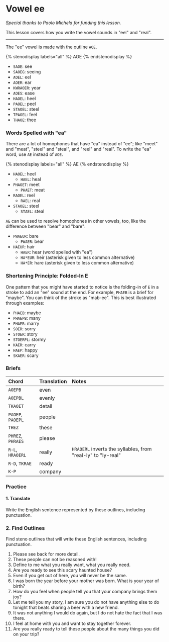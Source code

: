 # Vowel ee

_Special thanks to Paolo Michela for funding this lesson._

This lesson covers how you write the vowel sounds in "eel" and "real".

---------

The "ee" vowel is made with the outline `AOE`.

{% stenodisplay labels="all" %}
AOE
{% endstenodisplay %}

* `SAOE`: see
* `SAOEG`: seeing
* `AOEL`: eel
* `AOER`: ear
* `KWRAOER`: year
* `AOES`: ease
* `HAOEL`: heel
* `PAOEL`: peel
* `STAOEL`: steel
* `TPAOEL`: feel
* `THAOE`: thee

### Words Spelled with "ea"

There are a lot of homophones that have "ea" instead of "ee"; like "meet" and "meat", "steel" and "steal", and "reel" and "real". To write the "ea" word, use `AE` instead of `AOE`.

{% stenodisplay labels="all" %}
AE
{% endstenodisplay %}

* `HAOEL`: heel
  - `HAEL`: heal
* `PHAOET`: meet
  - `PHAET`: meat
* `RAOEL`: reel
  - `RAEL`: real
* `STAOEL`: steel
  - `STAEL`: steal

`AE` can be used to resolve homophones in other vowels, too, like the difference between "bear" and "bare":

- `PWAEUR`: bare
  - `PWAER`: bear
- `HAEUR`: hair
  - `HAER`: hear (word spelled with "ea")
  - `HA*EUR`: heir (asterisk given to less common alternative)
  - `HA*ER`: hare (asterisk given to less common alternative)

### Shortening Principle: Folded-In E

One pattern that you might have started to notice is the folding-in of `E` in a stroke to add an
"ee" sound at the end. For example, `PHAEB` is a brief for "maybe". You can think of the stroke as "mab-ee".
This is best illustrated through examples:

- `PHAEB`: maybe
- `PHAEPB`: many
- `PHAER`: marry
- `SOER`: sorry
- `STOER`: story
- `STOERPL`: stormy
- `KAER`: carry
- `HAEP`: happy
- `SKAER`: scary

### Briefs

|       Chord       | Translation |                             Notes                              |
| :---------------- | :---------- | :------------------------------------------------------------- |
| `AOEPB`           | even        |                                                                |
| `AOEPBL`          | evenly      |                                                                |
| `TKAOET`          | detail      |                                                                |
| `PAOEP`, `PAOEPL` | people      |                                                                |
| `THEZ`            | these       |                                                                |
| `PHREZ`, `PHRAES` | please      |                                                                |
| `R-L`, `HRAOERL`  | really      | `HRAOERL` inverts the syllables, from "real-ly" to "ly-real"  |
| `R-D`, `TKRAE`    | ready       |                                                                |
| `K-P`             | company     |                                                                |

### Practice

#### 1. Translate

Write the English sentence represented by these outlines, including punctuation.

### 2. Find Outlines

Find steno outlines that will write these English sentences, including punctuation.

1. Please see back for more detail.
1. These people can not be reasoned with!
1. Define to me what you really want, what you really need.
1. Are you ready to see this scary haunted house?
1. Even if you get out of here, you will never be the same.
1. I was born the year before your mother was born. What is your year of birth?
1. How do you feel when people tell you that your company brings them joy?
1. Let me tell you my story, I am sure you do not have anything else to do tonight that beats sharing a beer with a new friend.
1. It was not anything I would do again, but I do not hate the fact that I was there.
1. I feel at home with you and want to stay together forever.
1. Are you really ready to tell these people about the many things you did on your trip?
